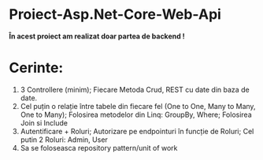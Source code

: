# Proiect-Asp.Net-Core-Web-Api
**În acest proiect am realizat doar partea de backend !** 
# Cerinte: 
1. 3 Controllere (minim); Fiecare Metoda Crud, REST cu date din baza de date.
2. Cel puțin o relație între tabele din fiecare fel (One to One, Many to Many, One to Many); Folosirea metodelor din Linq: GroupBy, Where; Folosirea Join si Include
3. Autentificare + Roluri; Autorizare pe endpointuri în funcție de Roluri; Cel putin 2 Roluri: Admin, User
4. Sa se foloseasca repository pattern/unit of work
